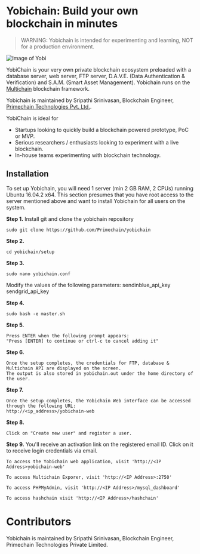 # Yobichain: Build your own blockchain in minutes

> WARNING: Yobichain is intended for experimenting and learning, NOT for a production environment.

![Image of Yobi](http://www.primechaintech.com/assets/base/img/content/github/github_yobichain.png)


YobiChain is your very own private blockchain ecosystem preloaded with a database server, web server, FTP server, D.A.V.E. (Data Authentication & Verification) and S.A.M. (Smart Asset Management). Yobichain runs on the [Multichain](https://github.com/MultiChain) blockchain framework.

Yobichain is maintained by Sripathi Srinivasan, Blockchain Engineer, [Primechain Technologies Pvt. Ltd.](http://www.primechaintech.com). 

YobiChain is ideal for

* Startups looking to quickly build a blockchain powered prototype, PoC or MVP.
* Serious researchers / enthusiasts looking to experiment with a live blockchain.
* In-house teams experimenting with blockchain technology.


## Installation

To set up Yobichain, you will need 1 server (min 2 GB RAM, 2 CPUs) running Ubuntu 16.04.2 x64. This section presumes that you have root access to the server mentioned above and want to install Yobichain for all users on the system.

**Step 1.**  Install git and clone the yobichain repository

    sudo git clone https://github.com/Primechain/yobichain
	
**Step 2.** 

    cd yobichain/setup

**Step 3.** 

    sudo nano yobichain.conf
	
   Modify the values of the following parameters:
   sendinblue_api_key
   sendgrid_api_key
   
**Step 4.** 

    sudo bash -e master.sh

**Step 5.** 

    Press ENTER when the following prompt appears:
	"Press [ENTER] to continue or ctrl-c to cancel adding it"
   
**Step 6.** 

    Once the setup completes, the credentials for FTP, database & Multichain API are displayed on the screen.
	The output is also stored in yobichain.out under the home directory of the user.
	
**Step 7.** 

    Once the setup completes, the Yobichain Web interface can be accessed through the following URL:
    http://<ip_address>/yobichain-web
	
**Step 8.** 

    Click on "Create new user" and register a user.

**Step 9.** You'll receive an activation link on the registered email ID. Click on it to receive login credentials via email.
    
    To access the Yobichain web application, visit 'http://<IP Address>yobichain-web'

    To access Multichain Exporer, visit 'http://<IP Address>:2750'

    To access PHPMyAdmin, visit 'http://<IP Address>/mysql_dashboard'
    
    To access hashchain visit 'http://<IP Address>/hashchain'

# Contributors

Yobichain is maintained by Sripathi Srinivasan, Blockchain Engineer, Primechain Technologies Private Limited.
